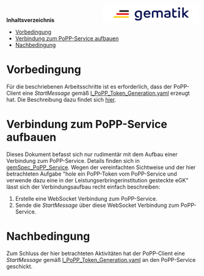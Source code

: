 <img align="right" width="250" src="../../images/Gematik_Logo_Flag_With_Background.png"/><br/>

**Inhaltsverzeichnis**

<!-- TOC -->
* [Vorbedingung](#vorbedingung)
* [Verbindung zum PoPP-Service aufbauen](#verbindung-zum-popp-service-aufbauen)
* [Nachbedingung](#nachbedingung)
<!-- TOC -->

# Vorbedingung

Für die beschriebenen Arbeitsschritte ist es erforderlich, dass der PoPP-Client
eine _StartMessage_ gemäß [I_PoPP_Token_Generation.yaml][] erzeugt hat.
Die Beschreibung dazu findet sich
[hier](10_egk-stecken.md#informationen-für-die-startmessage).

# Verbindung zum PoPP-Service aufbauen

Dieses Dokument befasst sich nur rudimentär mit dem Aufbau einer Verbindung 
zum PoPP-Service.
Details finden sich in [gemSpec_PoPP_Service][].
Wegen der vereinfachten Sichtweise und der hier betrachteten Aufgabe "hole 
ein PoPP-Token vom PoPP-Service und verwende dazu eine in der 
Leistungserbringerinstitution gesteckte eGK" lässt sich der Verbindungsaufbau
recht einfach beschreiben:

1. Erstelle eine WebSocket Verbindung zum PoPP-Service.
2. Sende die _StartMessage_ über diese WebSocket Verbindung zum PoPP-Service.

# Nachbedingung

Zum Schluss der hier betrachteten Aktivitäten hat der PoPP-Client eine 
_StartMessage_ gemäß [I_PoPP_Token_Generation.yaml][] an den PoPP-Service 
geschickt.

[I_PoPP_Token_Generation.yaml]:https://github.com/gematik/api-popp/blob/main/src/openapi/I_PoPP_Token_Generation.yaml

[gemSpec_PoPP_Service]:https://gemspec.gematik.de/prereleases/Draft_PoPP_25_1/gemSpec_PoPP_Service_V1.0.0_CC2/
